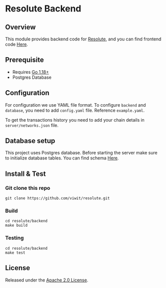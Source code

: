 
# Resolute Backend

## Overview

This module provides backend code for [Resolute](https://resolute.vitwit.com), and you can find frontend code [Here](https://github.com/vitwit/resolute).

## Prerequisite

- Requires [Go 1.18+](https://golang.org/dl/)
- Postgres Database

## Configuration

For configuration we use YAML file format. To configure `backend` and `database`, you need to add `config.yaml` file. Reference `example.yaml`. 

To get the transactions history you need to add your chain details in `server/networks.json` file.

## Database setup

This project uses Postgres database. Before starting the server make sure to initialize database tables. You can find schema [Here](https://github.com/vitwit/resolute/server/schema/schema.sql).

## Install & Test

### Git clone this repo
```shell
git clone https://github.com/viwit/resolute.git
```

### Build
```shell
cd resolute/backend
make build
```

### Testing
```shell
cd resolute/backend
make test
```

## License

Released under the [Apache 2.0 License](https://github.com/vitwit/resolute/blob/master/LICENSE).
